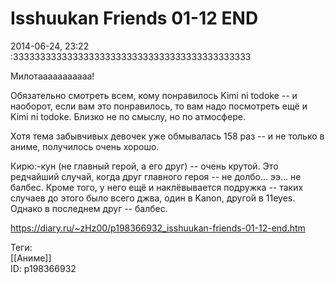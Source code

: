 Isshuukan Friends 01-12 END
============================

   
 2014-06-24, 23:22   
  :33333333333333333333333333333333333333333333   
   
 Милотааааааааааа!   
   
 Обязательно смотреть всем, кому понравилось Kimi ni todoke -- и наоборот, если вам это понравилось, то вам надо посмотреть ещё и Kimi ni todoke. Близко не по смыслу, но по атмосфере.   
   
 Хотя тема забывчивых девочек уже обмывалась 158 раз -- и не только в аниме, получилось очень хорошо.   
   
 Кирю:-кун (не главный герой, а его друг) -- очень крутой. Это редчайший случай, когда друг главного героя -- не долбо... ээ... не балбес. Кроме того, у него ещё и наклёвывается подружка -- таких случаев до этого было всего джва, один в Kanon, другой в 11eyes. Однако в последнем друг -- балбес.   
    
 <https://diary.ru/~zHz00/p198366932_isshuukan-friends-01-12-end.htm>   
   
 Теги:   
 [[Аниме]]   
 ID: p198366932